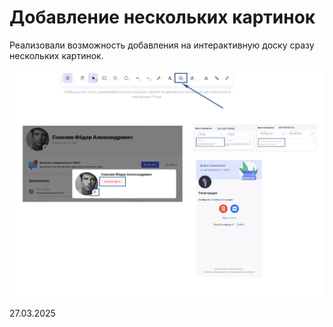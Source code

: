 # Добавление нескольких картинок

Реализовали возможность добавления на интерактивную доску сразу нескольких картинок.

![](<../../.gitbook/assets/image (2).png>)

27.03.2025

